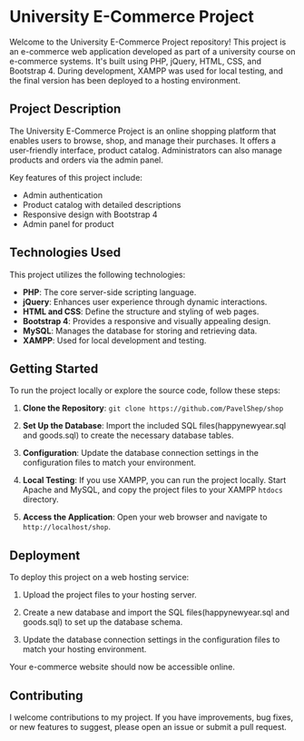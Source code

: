 # University E-Commerce Project

Welcome to the University E-Commerce Project repository! This project is an e-commerce web application developed as part of a university course on e-commerce systems. 
It's built using PHP, jQuery, HTML, CSS, and Bootstrap 4. 
During development, XAMPP was used for local testing, and the final version has been deployed to a hosting environment.

## Project Description

The University E-Commerce Project is an online shopping platform that enables users to browse, shop, and manage their purchases. 
It offers a user-friendly interface, product catalog. Administrators can also manage products and orders via the admin panel.

Key features of this project include:

- Admin authentication
- Product catalog with detailed descriptions
- Responsive design with Bootstrap 4
- Admin panel for product 

## Technologies Used

This project utilizes the following technologies:

- **PHP**: The core server-side scripting language.
- **jQuery**: Enhances user experience through dynamic interactions.
- **HTML and CSS**: Define the structure and styling of web pages.
- **Bootstrap 4**: Provides a responsive and visually appealing design.
- **MySQL**: Manages the database for storing and retrieving data.
- **XAMPP**: Used for local development and testing.

## Getting Started

To run the project locally or explore the source code, follow these steps:

1. **Clone the Repository**: `git clone https://github.com/PavelShep/shop`

2. **Set Up the Database**: Import the included SQL files(happynewyear.sql and goods.sql) to create the necessary database tables.

3. **Configuration**: Update the database connection settings in the configuration files to match your environment.

4. **Local Testing**: If you use XAMPP, you can run the project locally. Start Apache and MySQL, and copy the project files to your XAMPP `htdocs` directory.

5. **Access the Application**: Open your web browser and navigate to `http://localhost/shop`.

## Deployment

To deploy this project on a web hosting service:

1. Upload the project files to your hosting server.

2. Create a new database and import the SQL files(happynewyear.sql and goods.sql) to set up the database schema.

3. Update the database connection settings in the configuration files to match your hosting environment.

Your e-commerce website should now be accessible online.

## Contributing

I welcome contributions to my project. If you have improvements, bug fixes, or new features to suggest, please open an issue or submit a pull request.

